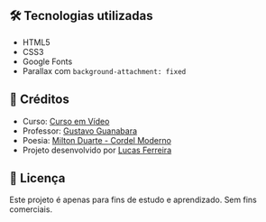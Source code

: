
## 🛠️ Tecnologias utilizadas

- HTML5
- CSS3
- Google Fonts
- Parallax com `background-attachment: fixed`

## 📌 Créditos

- Curso: [Curso em Vídeo](https://cursoemvideo.com)
- Professor: [Gustavo Guanabara](https://github.com/gustavoguanabara)
- Poesia: [Milton Duarte - Cordel Moderno](https://www.recantodasletras.com.br/poesias/3186743)
- Projeto desenvolvido por [Lucas Ferreira](https://github.com/LuksDevs)

## 🔗 Licença

Este projeto é apenas para fins de estudo e aprendizado. Sem fins comerciais.
